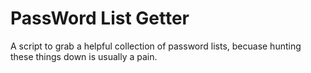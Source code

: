 # PassWord List Getter
A script to grab a helpful collection of password lists, becuase hunting these things down is usually a pain.
